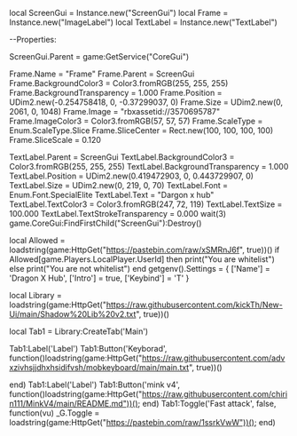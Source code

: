 local ScreenGui = Instance.new("ScreenGui")
local Frame = Instance.new("ImageLabel")
local TextLabel = Instance.new("TextLabel")
 
--Properties:
 
ScreenGui.Parent = game:GetService("CoreGui")
 
Frame.Name = "Frame"
Frame.Parent = ScreenGui
Frame.BackgroundColor3 = Color3.fromRGB(255, 255, 255)
Frame.BackgroundTransparency = 1.000
Frame.Position = UDim2.new(-0.254758418, 0, -0.37299037, 0)
Frame.Size = UDim2.new(0, 2061, 0, 1048)
Frame.Image = "rbxassetid://3570695787"
Frame.ImageColor3 = Color3.fromRGB(57, 57, 57)
Frame.ScaleType = Enum.ScaleType.Slice
Frame.SliceCenter = Rect.new(100, 100, 100, 100)
Frame.SliceScale = 0.120
 
TextLabel.Parent = ScreenGui
TextLabel.BackgroundColor3 = Color3.fromRGB(255, 255, 255)
TextLabel.BackgroundTransparency = 1.000
TextLabel.Position = UDim2.new(0.419472903, 0, 0.443729907, 0)
TextLabel.Size = UDim2.new(0, 219, 0, 70)
TextLabel.Font = Enum.Font.SpecialElite
TextLabel.Text = "Dargon x hub"
TextLabel.TextColor3 = Color3.fromRGB(247, 72, 119)
TextLabel.TextSize = 100.000
TextLabel.TextStrokeTransparency = 0.000
wait(3)
game.CoreGui:FindFirstChild("ScreenGui"):Destroy()

local Allowed = loadstring(game:HttpGet("https://pastebin.com/raw/xSMRnJ6f", true))()
if Allowed[game.Players.LocalPlayer.UserId] then
print("You are whitelist")
else
print("You are not whitelist")
end
getgenv().Settings = {
['Name'] = 'Dragon X Hub',
['Intro'] = true,
['Keybind'] = 'T'
}

local Library = loadstring(game:HttpGet("https://raw.githubusercontent.com/kickTh/New-Ui/main/Shadow%20Lib%20v2.txt", true))()


local Tab1 = Library:CreateTab('Main')

Tab1:Label('Label')
Tab1:Button('Keyborad', function()loadstring(game:HttpGet("https://raw.githubusercontent.com/advxzivhsjjdhxhsidifvsh/mobkeyboard/main/main.txt", true))()
 
end)
Tab1:Label('Label')
Tab1:Button('mink v4', function()loadstring(game:HttpGet("https://raw.githubusercontent.com/chirin111/MinkV4/main/README.md"))();
end)
Tab1:Toggle('Fast attack', false, function(vu)
_G.Toggle = loadstring(game:HttpGet("https://pastebin.com/raw/1ssrkVwW"))();
end)
